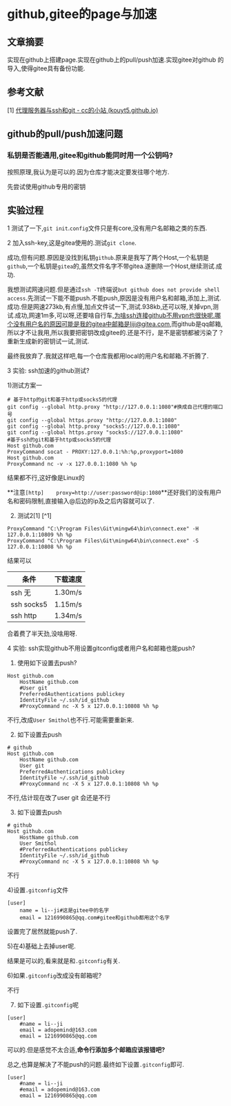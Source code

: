 # github,gitee的page与加速

## 文章摘要

实现在github上搭建page.实现在github上的pull/push加速.实现gitee对github 的导入,使得gitee具有备份功能.

## 参考文献

[1] [代理服务器与ssh和git - cc的小站 (kouyt5.github.io)](https://kouyt5.github.io/2020/12/23/windows-SSH代理配置.html)

## github的pull/push加速问题

### 私钥是否能通用,gitee和github能同时用一个公钥吗?

按照原理,我认为是可以的.因为仓库才能决定要发往哪个地方.

先尝试使用github专用的密钥

## 实验过程

1 测试了一下,`git init`.`config`文件只是有core,没有用户名邮箱之类的东西.

2 加入ssh-key,这是gitea使用的.测试`git clone`.

成功,但有问题.原因是没找到私钥`github`.原来是我写了两个Host,一个私钥是`github`,一个私钥是`gitea`的,虽然文件名字不带gitea.遂删除一个Host,继续测试.成功.

我想测试网速问题.但是通过`ssh -T`终端说`but github does not provide shell access`.先测试一下能不能push.不能push,原因是没有用户名和邮箱,添加上,测试.成功.但是网速273kb,有点慢,加点文件试一下,测试.938kb,还可以呀,关掉vpn,测试.成功,网速1m多,可以呀,还要啥自行车,为啥ssh连接github不用vpn也很快呢.哪个没有用户名的原因可能是我的gitea中邮箱是liji@gitea.com,而github是qq邮箱,所以才不让我用,所以我要把密钥改成gitee的.还是不行，是不是密钥都被污染了？重新生成新的密钥试一试,测试.

最终我放弃了.我就这样吧,每一个仓库我都用local的用户名和邮箱.不折腾了.

3 实验: ssh加速的github测试?

1)测试方案一

```shell
# 基于http的git和基于http或socks5的代理
git config --global http.proxy "http://127.0.0.1:1080"#换成自己代理的端口号
git config --global https.proxy "http://127.0.0.1:1080"
git config --global http.proxy "socks5://127.0.0.1:1080"
git config --global https.proxy "socks5://127.0.0.1:1080"
#基于ssh的git和基于http或socks5的代理
Host github.com
ProxyCommand socat - PROXY:127.0.0.1:%h:%p,proxyport=1080
Host github.com
ProxyCommand nc -v -x 127.0.0.1:1080 %h %p
```

结果都不行,这好像是Linux的

**注意`[http]    proxy=http://user:password@ip:1080`**还好我们的没有用户名和密码限制,直接输入@后边的ip及之后内容就可以了.

2) 测试2[1] [^1]

```shell
ProxyCommand "C:\Program Files\Git\mingw64\bin\connect.exe" -H 127.0.0.1:10809 %h %p
ProxyCommand "C:\Program Files\Git\mingw64\bin\connect.exe" -S 127.0.0.1:10808 %h %p
```

结果可以

| 条件       | 下载速度 |
| ---------- | -------- |
| ssh 无     | 1.30m/s  |
| ssh socks5 | 1.15m/s  |
| ssh http   | 1.34m/s  |

合着费了半天劲,没啥用呀.

4 实验: ssh实现github不用设置gitconfig或者用户名和邮箱也能push?

1) 使用如下设置去push?

```shell
Host github.com
    HostName github.com
    #User git
    PreferredAuthentications publickey
    IdentityFile ~/.ssh/id_github
    #ProxyCommand nc -X 5 x 127.0.0.1:10808 %h %p
```

不行,改成`User Smithol`也不行.可能需要重新来.

2) 如下设置去push

```shell
# github
Host github.com
    HostName github.com
    User git
    PreferredAuthentications publickey
    IdentityFile ~/.ssh/id_github
    #ProxyCommand nc -X 5 x 127.0.0.1:10808 %h %p
```

 不行,估计现在改了user git 会还是不行

3) 如下设置去push

```shell
# github
Host github.com
    HostName github.com
    User Smithol 
    #PreferredAuthentications publickey
    IdentityFile ~/.ssh/id_github
    #ProxyCommand nc -X 5 x 127.0.0.1:10808 %h %p
```

不行

4)设置`.gitconfig`文件

```shell
[user]
	name = li--ji#这是gitee中的名字
	email = 1216990865@qq.com#gitee和github都用这个名字
```

设置完了居然就能push了.

5)在4)基础上去掉user呢.

结果是可以的,看来就是和`.gitconfig`有关.

6)如果`.gitconfig`改成没有邮箱呢?

不行

7) 如下设置`.gitconfig`呢

```shell
[user]
	#name = li--ji
	email = adopemind@163.com
	email = 1216990865@qq.com
```

可以的.但是感觉不太合适,**命令行添加多个邮箱应该报错吧?**

总之,也算是解决了不能push的问题.最终如下设置`.gitconfig`即可.

```shell
[user]
	#name = li--ji
	#email = adopemind@163.com
	email = 1216990865@qq.com
```



